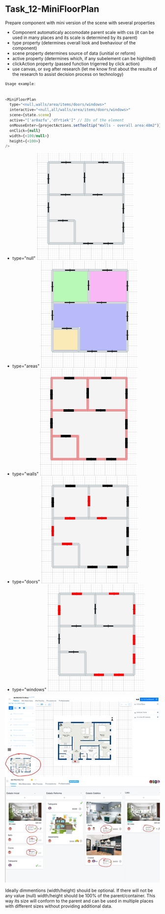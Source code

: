 # Task_12-MiniFloorPlan

Prepare component with mini version of the scene with several properties

- Component automaticaly accomodate parent scale with css (it can be used in many places and its scale is determined by its parent)
- type property (determines overall look and bvehaviour of the component)
- scene property determines source of data (iunitial or reform)
- active property (determines which, if any subelement can be highlited)
- clickAction property (passed function trigerred by click action)
- use canvas, or svg after research (let me know first about the results of the research to assist decision process on technology)


```js
Usage example:


<MiniFloorPlan
  type="<null,walls/area/items/doors/windows>"
  interactive="<null,all/walls/area/items/doors/windows>"
  scene={state.scene}
  active="['ar0azfu','dfrtiek']" // IDs of the element
  onMouseEnter={projectActions.setTooltip("Walls - overall area:40m2")}
  onClick={null}
  width={<100/null>}
  height={<100>}
/>
```
* type="null"
![MiniFlorPlan_small.png](MiniFloorPlan_small.png)
* type="areas"
![MiniFlorPlan_areas.png](MiniFlorPlan_areas.png)
* type="walls"
![MiniFlorPlan_walls.png](MiniFlorPlan_walls.png)
* type="doors"
![MiniFlorPlan_doors.png](MiniFlorPlan_doors.png)
* type="windows"
![MiniFlorPlan_windows.png](MiniFlorPlan_windows.png)

![ReformFloorPlan](/ReformFloorPlan_.JPG)
![MiniFloorPlan](/kanban.JPG)

Ideally dimmentions (width/height) should be optional. If there will not be any value (null) width/height should be 100% of the parent/container. This way its size will conform to the parent and can be used in multiple places with different sizes without providing additional data.

